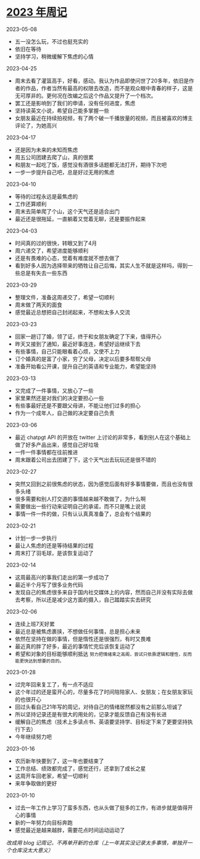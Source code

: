 # [2023 年周记](https://github.com/GeorgeCh2/blog/issues/15)

2023-05-08
* 五一没怎么玩，不过也挺充实的
* 依旧在等待
* 坚持学习，稍微缓解下焦虑的心情

2023-04-25
* 周末去看了灌篮高手，好看，感动。我认为作品即使问世了20多年，依旧是作者的作品，作者当然有最高的权限去改造，而不是观众眼中青春的样子，这是无可厚非的。更何况在改编之后这个作品又提升了一个档次。
* 罢工还是影响到了我们的申请，没有任何进度，焦虑
* 坚持读英文小说，希望自己能多掌握一些
* 女朋友最近在持续拍视频，有了两个破一千播放量的视频，而且被喜欢的博主评论了，为她高兴

2023-04-17
* 还是因为未来的未知而焦虑
* 周五公司团建去爬了山，真的很累
* 和朋友一起吃了饭，感觉没有酒很多话题都无法打开，期待下次吧
* 一步一步提升自己吧，总是好过无用的焦虑

2023-04-10
* 等待的过程永远是最焦虑的
* 工作还算顺利
* 周末去简单爬了个山，这个天气还是适合出门
* 最近还是很拖延，一直躺着又觉着无聊，还是要振作起来

2023-04-03
* 时间真的过的很快，转眼又到了4月
* 周六递交了，希望进度能够顺利
* 还是有畏难的心态，觉着有难度就不想去做了
* 看到好多人因为选择带来的牺牲让自己后悔，其实人生不就是这样吗，得到一些总是有失去一些东西

2023-03-29
* 整理文件，准备这周递交了，希望一切顺利
* 周末做了两天的面食
* 感觉最近总想把自己封闭起来，不想和太多人交流

2023-03-23
* 回家一趟订了婚，领了证，终于和女朋友确定了下来，值得开心
* 昨天又接到了通知，最近好事连连，希望好运继续下去
* 有些事情，自己只能眼看着心烦，又使不上力
* 订个婚真的是富了小家，穷了父母，决定以后要多帮帮父母
* 准备开始看公开课，提升自己的英语和专业能力，希望能坚持

2023-03-13
* 又完成了一件事情，又放心了一些
* 家里果然还是对我们的决定要担心一些
* 有些事最好还是不要跟父母讲，不能让他们过多的担心
* 作为一个成年人，自己做的决定要自己负责

2023-03-06
* 最近 chatpgt API 的开放在 twitter 上讨论的非常多，看到别人在这个基础上做了好多产品出来，感觉自己好垃圾
* 一件一件事情都在往前推进
* 周末跟着公司出去团建了下，这个天气出去玩玩还是很不错的

2023-02-27
* 突然又回到之前很焦虑的状态，因为感觉后面有好多事情要做，而且也没有很多头绪
* 很多需要和别人打交道的事情越来越不敢做了，为什么啊
* 需要做出一些行动来证明自己的承诺，而不只是嘴上说说
* 事情一件一件的做，只有认认真真准备了，总会有个结果的

2023-02-21
* 计划一步一步执行
* 最让人焦虑的还是等待结果的过程
* 周末打了羽毛球，是该恢复运动了

2023-02-14
* 这周最高兴的事我们走出的第一步成功了
* 最近半个月写了很多业务代码
* 发现自己的焦虑很多来自于国内社交媒体上的内容，然而自己并没有实际去做去考察，所以还是减少这方面的摄入，自己踏踏实实去研究

2023-02-06
* 连续上班7天好累
* 最近总是被焦虑裹挟，不想做任何事情，总是担心未来
* 依然在坚持在做的事情，但是惰性还是很强烈，有时又畏难
* 最近真的胖了好多，最近的事情忙完后该恢复运动了
* 希望和对象的目标能够顺利抵达
`努力把情绪束之高阁，尝试只依靠逻辑和理性，反而能更快达到想要的目的。`

2023-01-28
* 过完年回来复工了，有一点不适应
* 这个年过的还是蛮开心的，尽量多花了时间陪陪家人、女朋友；在女朋友家玩的也很开心
* 回过头看自己21年写的周记，对待自己的情绪居然都没有之前那么坦诚了
* 所以坚持记录还是有很大的用处的，记录才能反馈自己有没有长进
* 缓解自己的焦虑（技术上多读点书、英语要坚持学、目标定下来了更要坚持执行下去）
* 今年继续努力吧
  
2023-01-16
* 农历新年快要到了，这一年也要结束了
* 工作总结、绩效都完成了，感觉还行，还拿到了成长之星
* 这周开车回老家，希望一切顺利
* 来年争取做的更好
  
2023-01-10
* 过去一年工作上学习了蛮多东西，也从头做了挺多的工作，有进步就是值得开心的事情
* 新的一年努力向目标奔跑
* 感觉最近是越来越胖，需要花点时间运动运动了

*改成用 blog 记周记，不再单开新的仓库（上一年其实没记录太多事情，单独开一个仓库没太大意义）*